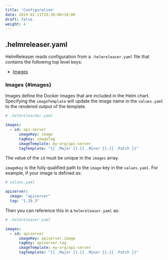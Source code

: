 ```yaml
---
title: 'Configuration'
date: 2019-02-11T19:30:08+10:00
draft: false
weight: 4
---
```


## .helmreleaser.yaml

HelmReleaser reads configuration from a `.helmreleaser.yaml` file that contains the following top level keys:

- [Images](#images)

### Images {#images}
Images define the Docker images that are included in the Helm chart. Specifying the `imageTemplate` will update the image name in the `values.yaml` to the rendered output of the template.

```yaml
# .helmreleasder.yaml

images:
  - id: api-server
      imageKey: image
      tagKey: imageTag
      imageTemplate: my-org/api-server
      tagTemplate: "{{ .Major }}.{{ .Minor }}.{{ .Patch }}"
```

The value of the `id` must be unique in the `images` array.

`imageKey` is the fully qualified path to the `image` key in the `values.yaml`. For example, if your image is defined as:

```yaml
# values.yaml

apiserver:
  image: "apiserver"
  tag: "1.29.3"
```

Then you can reference this in a `helmreleaser.yaml` as:

```yaml
# .helmreleaser.yaml

images:
  - id: apiserver
      imageKey: apiserver.image
      tagKey: apiserver.tag
      imageTemplate: my-org/api-server
      tagTemplate: "{{ .Major }}.{{ .Minor }}.{{ .Patch }}"
```
